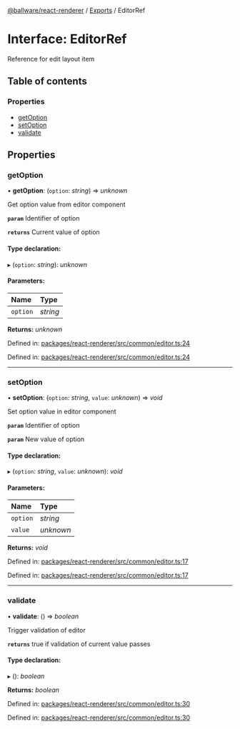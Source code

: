 [@ballware/react-renderer](../README.md) / [Exports](../modules.md) / EditorRef

# Interface: EditorRef

Reference for edit layout item

## Table of contents

### Properties

- [getOption](editorref.md#getoption)
- [setOption](editorref.md#setoption)
- [validate](editorref.md#validate)

## Properties

### getOption

• **getOption**: (`option`: *string*) => *unknown*

Get option value from editor component

**`param`** Identifier of option

**`returns`** Current value of option

#### Type declaration:

▸ (`option`: *string*): *unknown*

#### Parameters:

Name | Type |
:------ | :------ |
`option` | *string* |

**Returns:** *unknown*

Defined in: [packages/react-renderer/src/common/editor.ts:24](https://github.com/ballware/ballware-client/blob/c28ad0b/packages/react-renderer/src/common/editor.ts#L24)

Defined in: [packages/react-renderer/src/common/editor.ts:24](https://github.com/ballware/ballware-client/blob/c28ad0b/packages/react-renderer/src/common/editor.ts#L24)

___

### setOption

• **setOption**: (`option`: *string*, `value`: *unknown*) => *void*

Set option value in editor component

**`param`** Identifier of option

**`param`** New value of option

#### Type declaration:

▸ (`option`: *string*, `value`: *unknown*): *void*

#### Parameters:

Name | Type |
:------ | :------ |
`option` | *string* |
`value` | *unknown* |

**Returns:** *void*

Defined in: [packages/react-renderer/src/common/editor.ts:17](https://github.com/ballware/ballware-client/blob/c28ad0b/packages/react-renderer/src/common/editor.ts#L17)

Defined in: [packages/react-renderer/src/common/editor.ts:17](https://github.com/ballware/ballware-client/blob/c28ad0b/packages/react-renderer/src/common/editor.ts#L17)

___

### validate

• **validate**: () => *boolean*

Trigger validation of editor

**`returns`** true if validation of current value passes

#### Type declaration:

▸ (): *boolean*

**Returns:** *boolean*

Defined in: [packages/react-renderer/src/common/editor.ts:30](https://github.com/ballware/ballware-client/blob/c28ad0b/packages/react-renderer/src/common/editor.ts#L30)

Defined in: [packages/react-renderer/src/common/editor.ts:30](https://github.com/ballware/ballware-client/blob/c28ad0b/packages/react-renderer/src/common/editor.ts#L30)
